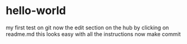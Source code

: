 # hello-world
my first test on git
now the edit section on the hub by clicking on readme.md
this looks easy with all the  instructions
now make commit
